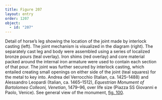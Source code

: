```yaml
---
title: Figure 207
layout: entry
order: 1207
object:
  - id: "207"
---
```


Detail of horse’s leg showing the location of the joint made by interlock casting (left). The joint mechanism is visualized in the diagram (right). The separately cast leg and body were assembled using a series of localized bronze pours (teal overlay). Iron shims (red overlay) and core material packed around the internal iron armature were used to contain each section of that pour. The joint was further secured by interlock casting, which entailed creating small openings on either side of the joint (teal squares) for the metal to key into. Andrea del Verrocchio (Italian, ca. 1425–1488) and Alessandro Leopardi (Italian, ca. 1465–1512), *Equestrian Monument of Bartolomeo Colleoni, Venetian*, 1479–96, over life size (Piazza SS Giovanni e Paolo, Venice). See general view of the monument, [fig. 100](/visual-atlas/100/).
